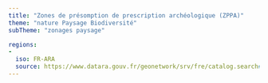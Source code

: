 ```yaml
---
title: "Zones de présomption de prescription archéologique (ZPPA)"
theme: "nature Paysage Biodiversité"
subTheme: "zonages paysage"

regions:
-
  iso: FR-ARA
  source: https://www.datara.gouv.fr/geonetwork/srv/fre/catalog.search#/search?resultType=details&sortBy=relevance&from=1&to=20&fast=index&_content_type=json&any=Zones%20de%20pr%C3%A9somption%20de%20prescription%20arch%C3%A9ologique%20(ZPPA)
---
```

